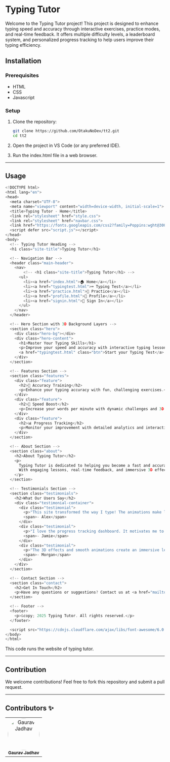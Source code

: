 # Typing Tutor

Welcome to the Typing Tutor project! This project is designed to enhance typing speed and accuracy through interactive exercises, practice modes, and real-time feedback. It offers multiple difficulty levels, a leaderboard system, and personalized progress tracking to help users improve their typing efficiency.

## Installation

### Prerequisites
- HTML
- CSS
- Javascript

### Setup

1. Clone the repository:
   ```bash
   git clone https://github.com/OtakuNoDev/tt2.git
   cd tt2
   ```

3. Open the project in VS Code (or any preferred IDE).

4. Run the index.html file in a web browser.

---

## Usage

```c
<!DOCTYPE html>
<html lang="en">
<head>
  <meta charset="UTF-8">
  <meta name="viewport" content="width=device-width, initial-scale=1">
  <title>Typing Tutor - Home</title>
  <link rel="stylesheet" href="style.css">
  <link rel="stylesheet" href="navbar.css">
  <link href="https://fonts.googleapis.com/css2?family=Poppins:wght@300;400;700&display=swap" rel="stylesheet">
  <script defer src="script.js"></script>
</head>
<body>
  <!-- Typing Tutor Heading -->
  <h1 class="site-title">Typing Tutor</h1>

  <!-- Navigation Bar -->
  <header class="main-header">
    <nav>
        <!-- <h1 class="site-title">Typing Tutor</h1> -->
      <ul>
        <li><a href="index.html">🏠 Home</a></li>
        <li><a href="typingtest.html">⌨ Typing Test</a></li>
        <li><a href="practice.html">📖 Practice</a></li>
        <li><a href="profile.html">👤 Profile</a></li>
        <li><a href="signin.html">🔑 Sign In</a></li>
      </ul>
    </nav>
  </header>

  <!-- Hero Section with 3D Background Layers -->
  <section class="hero">
    <div class="hero-bg"></div>
    <div class="hero-content">
      <h1>Master Your Typing Skills</h1>
      <p>Improve your speed and accuracy with interactive typing lessons.</p>
      <a href="typingtest.html" class="btn">Start your Typing Test</a>
    </div>
  </section>

  <!-- Features Section -->
  <section class="features">
    <div class="feature">
      <h2>🎯 Accuracy Training</h2>
      <p>Enhance your typing accuracy with fun, challenging exercises.</p>
    </div>
    <div class="feature">
      <h2>🚀 Speed Boost</h2>
      <p>Increase your words per minute with dynamic challenges and 3D animations.</p>
    </div>
    <div class="feature">
      <h2>📊 Progress Tracking</h2>
      <p>Monitor your improvement with detailed analytics and interactive dashboards.</p>
    </div>
  </section>

  <!-- About Section -->
  <section class="about">
    <h2>About Typing Tutor</h2>
    <p>
      Typing Tutor is dedicated to helping you become a fast and accurate typist.
      With engaging lessons, real-time feedback, and immersive 3D effects, you'll enjoy every step of your journey to master the keyboard.
    </p>
  </section>

  <!-- Testimonials Section -->
  <section class="testimonials">
    <h2>What Our Users Say</h2>
    <div class="testimonial-container">
      <div class="testimonial">
        <p>"This site transformed the way I type! The animations make learning fun and engaging."</p>
        <span>- Alex</span>
      </div>
      <div class="testimonial">
        <p>"I love the progress tracking dashboard. It motivates me to beat my personal records."</p>
        <span>- Jamie</span>
      </div>
      <div class="testimonial">
        <p>"The 3D effects and smooth animations create an immersive learning experience."</p>
        <span>- Morgan</span>
      </div>
    </div>
  </section>

  <!-- Contact Section -->
  <section class="contact">
    <h2>Get In Touch</h2>
    <p>Have any questions or suggestions? Contact us at <a href="mailto:support@typingtutor.com">support@typingtutor.com</a></p>
  </section>

  <!-- Footer -->
  <footer>
    <p>&copy; 2025 Typing Tutor. All rights reserved.</p>
  </footer>

  <script src="https://cdnjs.cloudflare.com/ajax/libs/font-awesome/6.0.0/js/all.min.js"></script>
</body>
</html>

```

This code runs the website of typing tutor.

---

## Contribution

We welcome contributions! Feel free to fork this repository and submit a pull request.

---

## Contributors ✨

<div align="center">
  <table>
    <tr>
      <td align="center">
        <a href="https://github.com/OtakuNoDev">
          <img src="https://github.com/OtakuNoDev.png" width="100px" style="border-radius: 50%;" alt="Gaurav Jadhav"/><br />
          <sub><b>Gaurav Jadhav</b></sub>
        </a>
      </td>
        </a>
      </td>
    </tr>
  </table>
</div>

